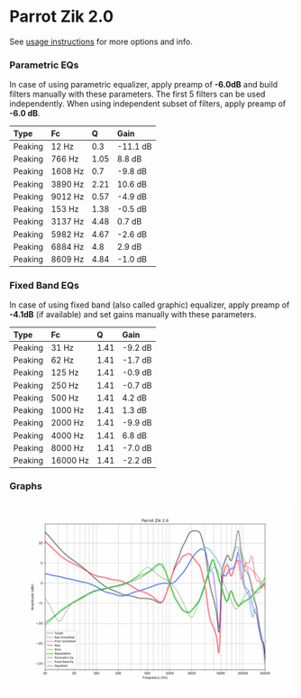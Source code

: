 # Parrot Zik 2.0
See [usage instructions](https://github.com/jaakkopasanen/AutoEq#usage) for more options and info.

### Parametric EQs
In case of using parametric equalizer, apply preamp of **-6.0dB** and build filters manually
with these parameters. The first 5 filters can be used independently.
When using independent subset of filters, apply preamp of **-6.0 dB**.

| Type    | Fc      |    Q | Gain     |
|:--------|:--------|:-----|:---------|
| Peaking | 12 Hz   | 0.3  | -11.1 dB |
| Peaking | 766 Hz  | 1.05 | 8.8 dB   |
| Peaking | 1608 Hz | 0.7  | -9.8 dB  |
| Peaking | 3890 Hz | 2.21 | 10.6 dB  |
| Peaking | 9012 Hz | 0.57 | -4.9 dB  |
| Peaking | 153 Hz  | 1.38 | -0.5 dB  |
| Peaking | 3137 Hz | 4.48 | 0.7 dB   |
| Peaking | 5982 Hz | 4.67 | -2.6 dB  |
| Peaking | 6884 Hz | 4.8  | 2.9 dB   |
| Peaking | 8609 Hz | 4.84 | -1.0 dB  |

### Fixed Band EQs
In case of using fixed band (also called graphic) equalizer, apply preamp of **-4.1dB**
(if available) and set gains manually with these parameters.

| Type    | Fc       |    Q | Gain    |
|:--------|:---------|:-----|:--------|
| Peaking | 31 Hz    | 1.41 | -9.2 dB |
| Peaking | 62 Hz    | 1.41 | -1.7 dB |
| Peaking | 125 Hz   | 1.41 | -0.9 dB |
| Peaking | 250 Hz   | 1.41 | -0.7 dB |
| Peaking | 500 Hz   | 1.41 | 4.2 dB  |
| Peaking | 1000 Hz  | 1.41 | 1.3 dB  |
| Peaking | 2000 Hz  | 1.41 | -9.9 dB |
| Peaking | 4000 Hz  | 1.41 | 6.8 dB  |
| Peaking | 8000 Hz  | 1.41 | -7.0 dB |
| Peaking | 16000 Hz | 1.41 | -2.2 dB |

### Graphs
![](./Parrot%20Zik%202.0.png)